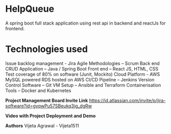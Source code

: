 # HelpQueue
A spring boot full stack application using rest api in backend and reactJs for frontend.

# Technologies used

Issue backlog management - Jira
Agile Methodologies – Scrum
Back end CRUD Application – Java / Spring Boot
Front end – React JS, HTML, CSS
Test coverage of 80% on software (Junit, Mockito)
Cloud Platform - AWS
MySQL powered RDS hosted on AWS
CI/CD Pipeline – Jenkins
Version Control Software – Git
VM Setup – Ansible and Terraform
Containerisation Tools – Docker and Kubernetes


**Project Management Board Invite Link**
https://id.atlassian.com/invite/p/jira-software?id=gyqwPu57SBeukq3ig_dgRw


**Video with Project Deployment and Demo**


**Authors**
Vijeta Agrawal - Vijeta1511

